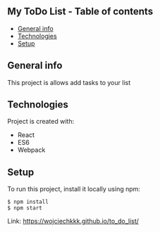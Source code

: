 ## My ToDo List - Table of contents
* [General info](#general-info)
* [Technologies](#technologies)
* [Setup](#setup)

## General info
This project is allows add tasks to your list
	
## Technologies
Project is created with:
* React
* ES6
* Webpack
	
## Setup
To run this project, install it locally using npm:

```
$ npm install
$ npm start
```
Link: 
https://wojciechkkk.github.io/to_do_list/
